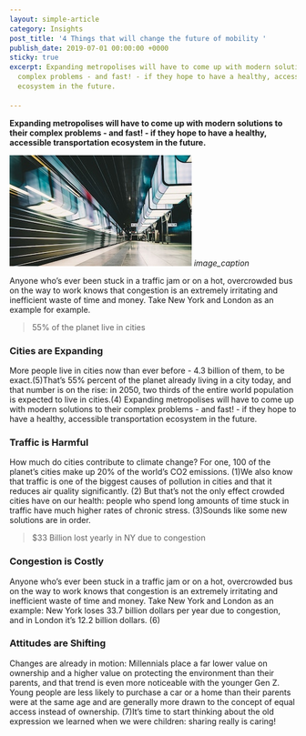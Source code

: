 ```yaml
---
layout: simple-article
category: Insights
post_title: '4 Things that will change the future of mobility '
publish_date: 2019-07-01 00:00:00 +0000
sticky: true
excerpt: Expanding metropolises will have to come up with modern solutions to their
  complex problems - and fast! - if they hope to have a healthy, accessible transportation
  ecosystem in the future.

---
```

**Expanding metropolises will have to come up with modern solutions to their complex problems - and fast! - if they hope to have a healthy, accessible transportation ecosystem in the future.**

![Train passing through an underground station](/uploads/2019/06/13/transport_2.jpg "Travelling in cities can be a real chore")
*image_caption*

Anyone who’s ever been stuck in a traffic jam or on a hot, overcrowded bus on the way to work knows that congestion is an extremely irritating and inefficient waste of time and money. Take New York and London as an example for example.

> 55% of the planet live in cities

### Cities are Expanding

More people live in cities now than ever before - 4.3 billion of them, to be exact.(5)That’s 55% percent of the planet already living in a city today, and that number is on the rise: in 2050, two thirds of the entire world population is expected to live in cities.(4) Expanding metropolises will have to come up with modern solutions to their complex problems - and fast! - if they hope to have a healthy, accessible transportation ecosystem in the future.

### Traffic is Harmful

How much do cities contribute to climate change? For one, 100 of the planet’s cities make up 20% of the world’s CO2 emissions. (1)We also know that traffic is one of the biggest causes of pollution in cities and that it reduces air quality significantly. (2) But that’s not the only effect crowded cities have on our health: people who spend long amounts of time stuck in traffic have much higher rates of chronic stress. (3)Sounds like some new solutions are in order.

> $33 Billion lost yearly in NY due to congestion

### Congestion is Costly

Anyone who’s ever been stuck in a traffic jam or on a hot, overcrowded bus on the way to work knows that congestion is an extremely irritating and inefficient waste of time and money. Take New York and London as an example: New York loses 33.7 billion dollars per year due to congestion, and in London it’s 12.2 billion dollars. (6)

### Attitudes are Shifting

Changes are already in motion: Millennials place a far lower value on ownership and a higher value on protecting the environment than their parents, and that trend is even more noticeable with the younger Gen Z. Young people are less likely to purchase a car or a home than their parents were at the same age and are generally more drawn to the concept of equal access instead of ownership. (7)It’s time to start thinking about the old expression we learned when we were children: sharing really is caring!
